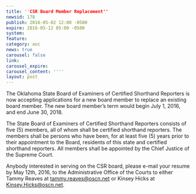 ```yaml
---
title: ''CSR Board Member Replacement''
newsid: 178
publish: 2016-05-02 12:00 -0500
expire: 2016-05-12 05:00 -0500
system: 
feature: 
category: aoc
news: true
carousel: false
link: 
carousel_expire: 
carousel_content: ''''
layout: post
---
```

<p>The Oklahoma State Board of Examiners of Certified Shorthand Reporters is now accepting applications for a new board member to replace an existing board member. The new board member’s term would begin July 1, 2016, and end June 30, 2018.</p>
<p>The State Board of Examiners of Certified Shorthand Reporters consists of five (5) members, all of whom shall be certified shorthand reporters. The members shall be persons who have been, for at least five (5) years prior to their appointment to the Board, residents of this state and certified shorthand reporters. All members shall be appointed by the Chief Justice of the Supreme Court.</p>
<p>Anybody interested in serving on the CSR board, please e-mail your resume by May 12th, 2016, to the Administrative Office of the Courts to either Tammy Reaves at <a href="mailto:tammy.reaves@oscn.net" target="_blank">tammy.reaves@oscn.net</a> or Kinsey Hicks at <a href="mailto:Kinsey.Hicks@oscn.net" target="_blank">Kinsey.Hicks@oscn.net</a>.</p>
